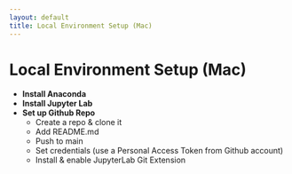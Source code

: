 ```yaml
---
layout: default
title: Local Environment Setup (Mac)
---
```


# Local Environment Setup (Mac)

- **Install Anaconda**
- **Install Jupyter Lab**
- **Set up Github Repo**
    - Create a repo & clone it
    - Add README.md
    - Push to main
    - Set credentials (use a Personal Access Token from Github account)
    - Install & enable JupyterLab Git Extension